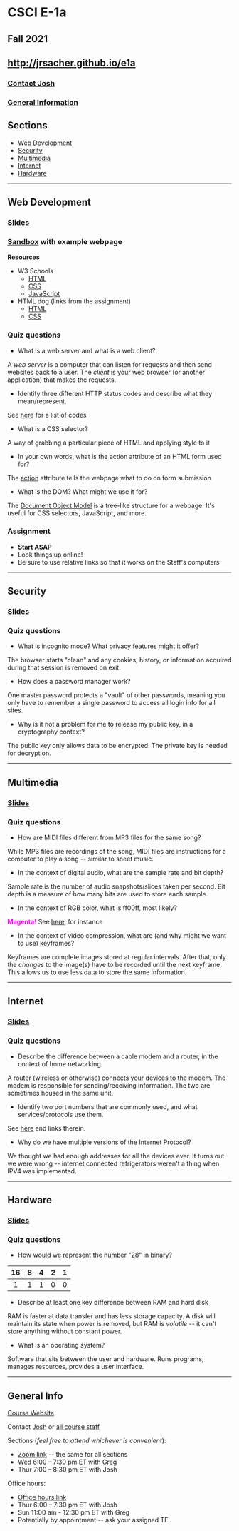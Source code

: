 # CSCI E-1a

## Fall 2021

## http://jrsacher.github.io/e1a

### [Contact Josh](mailto:josh@cs50.harvard.edu)

### [General Information](#general-info)


## Sections

<!--
+ [Programming](#programming)
-->
+ [Web Development](#web-development)
+ [Security](#security)
+ [Multimedia](#multimedia)
+ [Internet](#internet)
+ [Hardware](#hardware)

--- 

<!--
## Programming

### [Slides](https://docs.google.com/presentation/d/1zZKhSomzMlXl7IDmKNmQwQJDAQE1fNiiR4c98krwUqM/edit?usp=sharing)

### [Sandbox](http://bit.ly/2SIisQs)

Demo of compiled vs. interpreted languages

### Quiz questions

+ What is a Boolean expression?

A yes/no true/false statement. Often used with _loops_ and _conditionals_ (below).

+ What is bytecode?

An intermediate code created from _source code_ in interpreted languages such as Python which is then executed by a virtual machine

+ What are loops and conditions?

Methods of controlling program flow. Loops let a chunk of code be repeated, while conditionals provide branching options.

+ What does it mean for a program to be multithreaded?

More than one piece of code is being executed at the same time

+ What is an event, in the context of programming?

A sort of notification sent from one thread to another

---
-->

## Web Development

### [Slides](https://docs.google.com/presentation/d/1-YtW8ek0QSHrmxZYhhKyAn2IdaD7KMhm9TkaPsJsXpc/edit?usp=sharing)

### [Sandbox](https://bit.ly/2QFKVoG) with example webpage

**Resources**

+ W3 Schools
  + [HTML](https://www.w3schools.com/html/default.asp)
  + [CSS](https://www.w3schools.com/css/default.asp)
  + [JavaScript](https://www.w3schools.com/js/default.asp)
+ HTML dog (links from the assignment)
  + [HTML](https://htmldog.com/guides/html/)
  + [CSS](https://htmldog.com/guides/css/)

### Quiz questions

+ What is a web server and what is a web client? 

A _web server_ is a computer that can listen for requests and then send websites back to a user. The _client_ is your web browser (or another application) that makes the requests.

+ Identify three different HTTP status codes and describe what they mean/represent.

See [here](https://en.wikipedia.org/wiki/List_of_HTTP_status_codes) for a list of codes

+ What is a CSS selector?

A way of grabbing a particular piece of HTML and applying style to it

+ In your own words, what is the action attribute of an HTML form used for?

The [action](https://www.w3schools.com/tags/att_form_action.asp) attribute tells the webpage what to do on form submission

+ What is the DOM? What might we use it for?

The [Document Object Model](https://en.wikipedia.org/wiki/Document_Object_Model) is a tree-like structure for a webpage. It's useful for CSS selectors, JavaScript, and more.

### Assignment

+ **Start ASAP**
+ Look things up online!
+ Be sure to use relative links so that it works on the Staff's computers

  
---

## Security

### [Slides](https://docs.google.com/presentation/d/1gqQEVrDoSaJRzWLd7N9pzY99Vm6whAYtjEcnHV-Mwvs/edit?usp=sharing)

### Quiz questions

+ What is incognito mode? What privacy features might it offer?

The browser starts "clean" and any cookies, history, or information acquired during that session is removed on exit.

+ How does a password manager work?

One master password protects a "vault" of other passwords, meaning you only have to remember a single password to access all login info for all sites.

+ Why is it not a problem for me to release my public key, in a cryptography context?

The public key only allows data to be encrypted. The private key is needed for decryption.

---

## Multimedia

### [Slides](https://docs.google.com/presentation/d/1pcx8CL2B4xjF7pcJOYJrYftQdlUOGBQA_QVrZz8YhBc/edit?usp=sharing)

### Quiz questions

+ How are MIDI files different from MP3 files for the same song?

While MP3 files are recordings of the song, MIDI files are instructions for a computer to play a song -- similar to sheet music.

+ In the context of digital audio, what are the sample rate and bit depth?

Sample rate is the number of audio snapshots/slices taken per second. Bit depth is a measure of how many bits are used to store each sample.

+ In the context of RGB color, what is ff00ff, most likely?

<strong style="color:#ff00ff">Magenta!</strong> See [here](https://www.colorhexa.com/ff00ff), for instance

+ In the context of video compression, what are (and why might we want to use) keyframes? 

Keyframes are complete images stored at regular intervals. After that, only the _changes_ to the image(s) have to be recorded until the next keyframe. This allows us to use less data to store the same information.

---

## Internet

### [Slides](https://docs.google.com/presentation/d/1uhPK4pLTZK1YECoIQqiEMULDfMldyk4FGD--KzHJsbY/edit?usp=sharing)

### Quiz questions

+ Describe the difference between a cable modem and a router, in the context of home networking.

A router (wireless or otherwise) connects your devices to the modem. The modem is responsible for sending/receiving information. The two are sometimes housed in the same unit. 

+ Identify two port numbers that are commonly used, and what services/protocols use them.

See [here](https://en.wikipedia.org/wiki/Port_(computer_networking)) and links therein.

+ Why do we have multiple versions of the Internet Protocol?

We thought we had enough addresses for all the devices ever. It turns out we were wrong -- internet connected refrigerators weren't a thing when IPV4 was implemented.

---

## Hardware

### [Slides](https://docs.google.com/presentation/d/1NgdX-Ea1ueZo34U8N_HrCrfUCcwBGnMJJn3ockmNbiM/edit?usp=sharing)

### Quiz questions

+ How would we represent the number "28" in binary?

| 16 | 8 | 4 | 2 | 1 |
|:--:|:-:|:-:|:-:|:-:|
|  1 | 1 | 1 | 0 | 0 |

+ Describe at least one key difference between RAM and hard disk

RAM is faster at data transfer and has less storage capacity. A disk will maintain its state when power is removed, but RAM is _volatile_ -- it can't store anything without constant power.

+ What is an operating system? 

Software that sits between the user and hardware. Runs programs, manages resources, provides a user interface.

---

## General Info

[Course Website](https://cs50.harvard.edu/extension/technology/2021/fall/)

Contact [Josh](mailto:josh@cs50.harvard.edu) or [all course staff](mailto:technology@cs50.harvard.edu)

Sections (_feel free to attend whichever is convenient_):
+ [Zoom link](https://vault.cs50.io/ef732b06-375b-4f53-bf52-4eb7f0ea00c3) -- the same for all sections
+ Wed 6:00 – 7:30 pm ET with Greg
+ Thur 7:00 – 8:30 pm ET with Josh

Office hours:
+ [Office hours link](https://vault.cs50.io/67af4cb1-dba5-4bf3-9488-e68c084be0f8)
+ Thur 6:00 – 7:30 pm ET with Josh
+ Sun 11:00 am - 12:30 pm ET with Greg
+ Potentially by appointment -- ask your assigned TF
